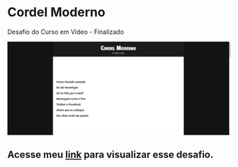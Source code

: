 # Cordel Moderno
 Desafio do Curso em Vídeo - Finalizado

 <img src="image/tela do cordel.png"><img>


<h2>Acesse meu <a href="https://filipe520.github.io/Cordel_Moderno/" target="_blank" rel="external">link</a> para visualizar esse desafio.</h2>
